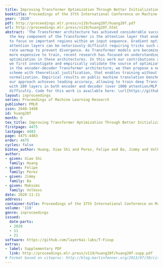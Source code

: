 ```yaml
---
title: Improving Transformer Optimization Through Better Initialization
booktitle: Proceedings of the 37th International Conference on Machine Learning
year: '2020'
pdf: http://proceedings.mlr.press/v119/huang20f/huang20f.pdf
url: http://proceedings.mlr.press/v119/huang20f.html
abstract: 'The Transformer architecture has achieved considerable success recently;
  the key component of the Transformer is the attention layer that enables the model
  to focus on important regions within an input sequence. Gradient optimization with
  attention layers can be notoriously difficult requiring tricks such as learning
  rate warmup to prevent divergence. As Transformer models are becoming larger and
  more expensive to train, recent research has focused on understanding and improving
  optimization in these architectures. In this work our contributions are two-fold:
  we first investigate and empirically validate the source of optimization problems
  in the encoder-decoder Transformer architecture; we then propose a new weight initialization
  scheme with theoretical justification, that enables training without warmup or layer
  normalization. Empirical results on public machine translation benchmarks show that
  our approach achieves leading accuracy, allowing to train deep Transformer models
  with 200 layers in both encoder and decoder (over 1000 attention/MLP blocks) without
  difficulty. Code for this work is available here: \url{https://github.com/layer6ai-labs/T-Fixup}.'
layout: inproceedings
series: Proceedings of Machine Learning Research
publisher: PMLR
issn: 2640-3498
id: huang20f
month: 0
tex_title: Improving Transformer Optimization Through Better Initialization
firstpage: 4475
lastpage: 4483
page: 4475-4483
order: 4475
cycles: false
bibtex_author: Huang, Xiao Shi and Perez, Felipe and Ba, Jimmy and Volkovs, Maksims
author:
- given: Xiao Shi
  family: Huang
- given: Felipe
  family: Perez
- given: Jimmy
  family: Ba
- given: Maksims
  family: Volkovs
date: 2020-11-21
address: 
container-title: Proceedings of the 37th International Conference on Machine Learning
volume: '119'
genre: inproceedings
issued:
  date-parts:
  - 2020
  - 11
  - 21
software: https://github.com/layer6ai-labs/T-Fixup
extras:
- label: Supplementary PDF
  link: http://proceedings.mlr.press/v119/huang20f/huang20f-supp.pdf
# Format based on citeproc: http://blog.martinfenner.org/2013/07/30/citeproc-yaml-for-bibliographies/
---
```

